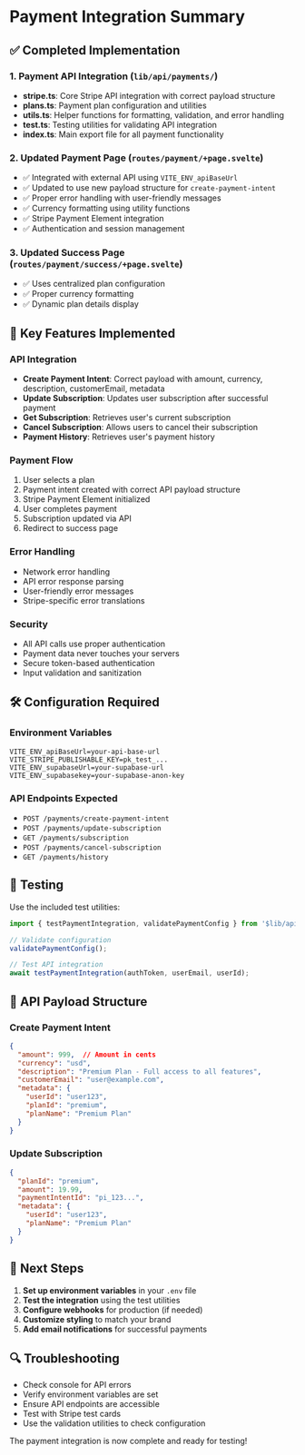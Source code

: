 # Payment Integration Summary

## ✅ Completed Implementation

### 1. Payment API Integration (`lib/api/payments/`)
- **stripe.ts**: Core Stripe API integration with correct payload structure
- **plans.ts**: Payment plan configuration and utilities
- **utils.ts**: Helper functions for formatting, validation, and error handling
- **test.ts**: Testing utilities for validating API integration
- **index.ts**: Main export file for all payment functionality

### 2. Updated Payment Page (`routes/payment/+page.svelte`)
- ✅ Integrated with external API using `VITE_ENV_apiBaseUrl`
- ✅ Updated to use new payload structure for `create-payment-intent`
- ✅ Proper error handling with user-friendly messages
- ✅ Currency formatting using utility functions
- ✅ Stripe Payment Element integration
- ✅ Authentication and session management

### 3. Updated Success Page (`routes/payment/success/+page.svelte`)
- ✅ Uses centralized plan configuration
- ✅ Proper currency formatting
- ✅ Dynamic plan details display

## 🔧 Key Features Implemented

### API Integration
- **Create Payment Intent**: Correct payload with amount, currency, description, customerEmail, metadata
- **Update Subscription**: Updates user subscription after successful payment
- **Get Subscription**: Retrieves user's current subscription
- **Cancel Subscription**: Allows users to cancel their subscription
- **Payment History**: Retrieves user's payment history

### Payment Flow
1. User selects a plan
2. Payment intent created with correct API payload structure
3. Stripe Payment Element initialized
4. User completes payment
5. Subscription updated via API
6. Redirect to success page

### Error Handling
- Network error handling
- API error response parsing
- User-friendly error messages
- Stripe-specific error translations

### Security
- All API calls use proper authentication
- Payment data never touches your servers
- Secure token-based authentication
- Input validation and sanitization

## 🛠️ Configuration Required

### Environment Variables
```env
VITE_ENV_apiBaseUrl=your-api-base-url
VITE_STRIPE_PUBLISHABLE_KEY=pk_test_...
VITE_ENV_supabaseUrl=your-supabase-url
VITE_ENV_supabasekey=your-supabase-anon-key
```

### API Endpoints Expected
- `POST /payments/create-payment-intent`
- `POST /payments/update-subscription`
- `GET /payments/subscription`
- `POST /payments/cancel-subscription`
- `GET /payments/history`

## 🧪 Testing

Use the included test utilities:
```javascript
import { testPaymentIntegration, validatePaymentConfig } from '$lib/api/payments';

// Validate configuration
validatePaymentConfig();

// Test API integration
await testPaymentIntegration(authToken, userEmail, userId);
```

## 📝 API Payload Structure

### Create Payment Intent
```json
{
  "amount": 999,  // Amount in cents
  "currency": "usd",
  "description": "Premium Plan - Full access to all features",
  "customerEmail": "user@example.com",
  "metadata": {
    "userId": "user123",
    "planId": "premium",
    "planName": "Premium Plan"
  }
}
```

### Update Subscription
```json
{
  "planId": "premium",
  "amount": 19.99,
  "paymentIntentId": "pi_123...",
  "metadata": {
    "userId": "user123",
    "planName": "Premium Plan"
  }
}
```

## 🎯 Next Steps

1. **Set up environment variables** in your `.env` file
2. **Test the integration** using the test utilities
3. **Configure webhooks** for production (if needed)
4. **Customize styling** to match your brand
5. **Add email notifications** for successful payments

## 🔍 Troubleshooting

- Check console for API errors
- Verify environment variables are set
- Ensure API endpoints are accessible
- Test with Stripe test cards
- Use the validation utilities to check configuration

The payment integration is now complete and ready for testing!
